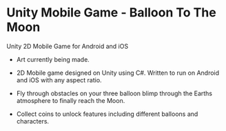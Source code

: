 # Unity Mobile Game - Balloon To The Moon
Unity 2D Mobile Game for Android and iOS

- Art currently being made.

- 2D Mobile game designed on Unity using C#.  Written to run on Android and iOS with any aspect ratio.
- Fly through obstacles on your three balloon blimp through the Earths atmosphere to finally reach the Moon.
- Collect coins to unlock features including different balloons and characters.

